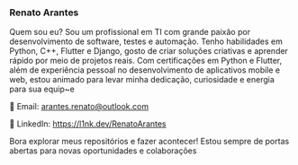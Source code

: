 ### Renato Arantes
Quem sou eu?
Sou um profissional em TI com grande paixão por desenvolvimento de software, testes e automação. Tenho habilidades em Python, C++, Flutter e Django, gosto de criar soluções criativas e aprender rápido por meio de projetos reais. Com certificações em Python e Flutter, além de experiência pessoal no desenvolvimento de aplicativos mobile e web, estou animado para levar minha dedicação, curiosidade e energia para sua equip~e

📧 Email: arantes.renato@outlook.com

🔗 LinkedIn: https://l1nk.dev/RenatoArantes

Bora explorar meus repositórios e fazer acontecer! Estou sempre de portas abertas para novas oportunidades e colaborações
